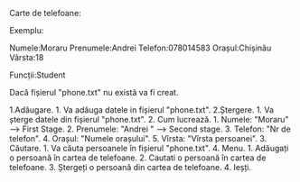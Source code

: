 Carte de telefoane:

Exemplu:

 Numele:Moraru 
 Prenumele:Andrei
 Telefon:078014583
 Orașul:Chișinău
 Vârsta:18

 Funcții:Student

 Dacă fișierul "phone.txt" nu există va fi creat.

  1.Adăugare. 
    1.  Va adăuga datele in fișierul "phone.txt". 
  2.Ștergere. 
    1. Va șterge datele din fișierul "phone.txt". 
    2. Cum lucrează. 
      1. Numele: "Moraru" --> First Stage. 
      2. Prenumele: "Andrei " --> Second stage. 
      3. Telefon: "Nr de telefon". 
      4. Orașul: "Numele orașului". 
      5. Vîrsta: "Vîrsta persoanei". 
  3. Căutare. 
    1. Va căuta persoanele în fișierul "phone.txt". 
  4. Menu. 
    1. Adăugați o persoană în cartea de telefoane. 
    2. Cautati o persoană în cartea de telefoane. 
    3. Ștergeți o persoană din cartea de telefoane. 
    4. Ieșți. 


